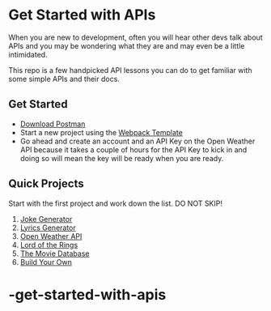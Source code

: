 # Get Started with APIs

When you are new to development, often you will hear other devs talk about APIs and you may be wondering what they are and may even be a little intimidated.

This repo is a few handpicked API lessons you can do to get familiar with some simple APIs and their docs.

## Get Started
- [Download Postman](https://www.postman.com/)
- Start a new project using the [Webpack Template](https://github.com/nss-evening-cohort-14/webpack-template)
- Go ahead and create an account and an API Key on the Open Weather API because it takes a couple of hours for the API Key to kick in and doing so will mean the key will be ready when you are ready.

## Quick Projects
Start with the first project and work down the list. DO NOT SKIP!

1. [Joke Generator](./joke-generator.md)
1. [Lyrics Generator](./lyrics.md)
1. [Open Weather API](./weather.md)
1. [Lord of the Rings](./lotr.md)
1. [The Movie Database](./moviedb-api.md)
1. [Build Your Own](./byo.md) 
# -get-started-with-apis
